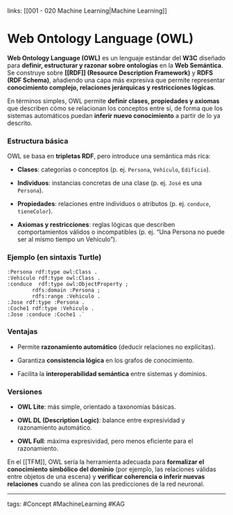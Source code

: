 links: [[001 - 020 Machine Learning|Machine Learning]]

# Web Ontology Language (OWL)
**Web Ontology Language (OWL)** es un lenguaje estándar del **W3C** diseñado para **definir, estructurar y razonar sobre ontologías** en la **Web Semántica**. Se construye sobre **[[RDF]] (Resource Description Framework)** y **RDFS (RDF Schema)**, añadiendo una capa más expresiva que permite representar **conocimiento complejo, relaciones jerárquicas y restricciones lógicas**.

En términos simples, OWL permite **definir clases, propiedades y axiomas** que describen cómo se relacionan los conceptos entre sí, de forma que los sistemas automáticos puedan **inferir nuevo conocimiento** a partir de lo ya descrito.

### Estructura básica

OWL se basa en **tripletas RDF**, pero introduce una semántica más rica:

- **Clases**: categorías o conceptos (p. ej. `Persona`, `Vehículo`, `Edificio`).
    
- **Individuos**: instancias concretas de una clase (p. ej. `José` es una `Persona`).
    
- **Propiedades**: relaciones entre individuos o atributos (p. ej. `conduce`, `tieneColor`).
    
- **Axiomas y restricciones**: reglas lógicas que describen comportamientos válidos o incompatibles (p. ej. “Una Persona no puede ser al mismo tiempo un Vehículo”).
    

### Ejemplo (en sintaxis Turtle)

```
:Persona rdf:type owl:Class . 
:Vehiculo rdf:type owl:Class . 
:conduce  rdf:type owl:ObjectProperty ;          
		rdfs:domain :Persona ;          
		rdfs:range :Vehiculo . 
:Jose rdf:type :Persona . 
:Coche1 rdf:type :Vehiculo . 
:Jose :conduce :Coche1 .`
```

### Ventajas

- Permite **razonamiento automático** (deducir relaciones no explícitas).
    
- Garantiza **consistencia lógica** en los grafos de conocimiento.
    
- Facilita la **interoperabilidad semántica** entre sistemas y dominios.
    

### Versiones

- **OWL Lite**: más simple, orientado a taxonomías básicas.
    
- **OWL DL (Description Logic)**: balance entre expresividad y razonamiento automático.
    
- **OWL Full**: máxima expresividad, pero menos eficiente para el razonamiento.
    

En el [[TFM]], OWL sería la herramienta adecuada para **formalizar el conocimiento simbólico del dominio** (por ejemplo, las relaciones válidas entre objetos de una escena) y **verificar coherencia o inferir nuevas relaciones** cuando se alinea con las predicciones de la red neuronal.

---
tags:
	#Concept  #MachineLearning #KAG  
